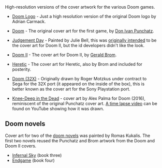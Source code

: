 High-resolution versions of the cover artwork for the various Doom games.

* [Doom Logo](Adrian%20Carmack%20-%20Doom%20Logo.png) - Just a high resolution
  version of the original Doom logo by Adrian Carmack.

* [Doom](Don%20Ivan%20Punchatz%20-%20Doom.png) - The original cover art for the
  first game, by
  [Don Ivan Punchatz](https://doomwiki.org/wiki/Don_Ivan_Punchatz).

* [Judgement Day](Julie%20Bell%20-%20Judgement%20Day.jpg) - Painted by Julie
  Bell, this was
  [originally intended](https://twitter.com/romero/status/543008669583941632)
  to be the cover art for Doom II, but the id developers didn't like the look.

* [Doom II](Gerald%20Brom%20-%20Doom%20II.jpg) - The cover art for Doom II, by
  [Gerald Brom](https://doomwiki.org/wiki/Gerald_Brom).

* [Heretic](Gerald%20Brom%20-%20Heretic.jpg) - The cover art for Heretic, also
  by Brom and included for posterity.

* [Doom (32X)](Roger%20Motzkus%20-%20Doom.jpg) - Originally drawn by Roger
  Motzkus under contract to Sega for the 32X port (it appeared on the inside of
  the box), this is better known as the cover art for the Sony Playstation
  port.

* [Knee-Deep in the Dead](Alex%20Palma%20-%20Knee-Deep%20in%20the%20Dead.png) -
  cover art by Alex Palma for Doom (2016), reminiscent of the original Punchatz
  cover art. [A time lapse video](https://www.youtube.com/watch?v=V8Q16Jwb3zY)
  can be found on YouTube showing how it was drawn.

## Doom novels

Cover art for two of the [doom novels](https://doomwiki.org/wiki/Doom_novels)
was painted by Romas Kukalis. The first two novels reused the Punchatz and Brom
artwork from the Doom and Doom II covers.

* [Infernal Sky](Romas%20Kukalis%20-%20Doom%20Infernal%20Sky.jpg) (book three)
* [Endgame](Romas%20Kukalis%20-%20Endgame.jpg) (book four)

